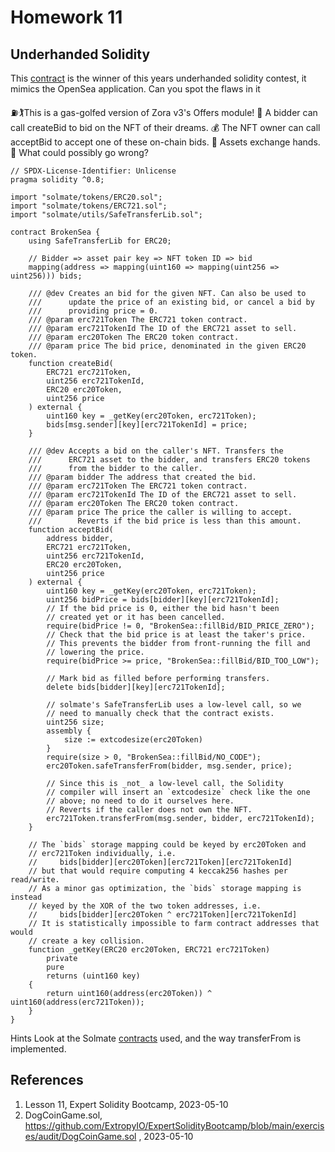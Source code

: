# Homework 11

## Underhanded Solidity

This [contract](https://github.com/ExtropyIO/ExpertSolidityBootcamp/blob/main/exercises/audit/BrokenSea.sol) is the winner of this years underhanded solidity contest, it mimics the OpenSea
application.
Can you spot the flaws in it

⛽🏌This is a gas-golfed version of Zora v3's Offers module!
🤩 A bidder can call createBid to bid on the NFT of their dreams.
💰 The NFT owner can call acceptBid to accept one of these on-chain bids.
🤝 Assets exchange hands.
😤 What could possibly go wrong?

```Solidity
// SPDX-License-Identifier: Unlicense
pragma solidity ^0.8;

import "solmate/tokens/ERC20.sol";
import "solmate/tokens/ERC721.sol";
import "solmate/utils/SafeTransferLib.sol";

contract BrokenSea {
    using SafeTransferLib for ERC20;

    // Bidder => asset pair key => NFT token ID => bid
    mapping(address => mapping(uint160 => mapping(uint256 => uint256))) bids;

    /// @dev Creates an bid for the given NFT. Can also be used to
    ///      update the price of an existing bid, or cancel a bid by
    ///      providing price = 0.
    /// @param erc721Token The ERC721 token contract.
    /// @param erc721TokenId The ID of the ERC721 asset to sell.
    /// @param erc20Token The ERC20 token contract.
    /// @param price The bid price, denominated in the given ERC20 token.
    function createBid(
        ERC721 erc721Token,
        uint256 erc721TokenId,
        ERC20 erc20Token,
        uint256 price
    ) external {
        uint160 key = _getKey(erc20Token, erc721Token);
        bids[msg.sender][key][erc721TokenId] = price;
    }

    /// @dev Accepts a bid on the caller's NFT. Transfers the
    ///      ERC721 asset to the bidder, and transfers ERC20 tokens
    ///      from the bidder to the caller.
    /// @param bidder The address that created the bid.
    /// @param erc721Token The ERC721 token contract.
    /// @param erc721TokenId The ID of the ERC721 asset to sell.
    /// @param erc20Token The ERC20 token contract.
    /// @param price The price the caller is willing to accept.
    ///        Reverts if the bid price is less than this amount.
    function acceptBid(
        address bidder,
        ERC721 erc721Token,
        uint256 erc721TokenId,
        ERC20 erc20Token,
        uint256 price
    ) external {
        uint160 key = _getKey(erc20Token, erc721Token);
        uint256 bidPrice = bids[bidder][key][erc721TokenId];
        // If the bid price is 0, either the bid hasn't been
        // created yet or it has been cancelled.
        require(bidPrice != 0, "BrokenSea::fillBid/BID_PRICE_ZERO");
        // Check that the bid price is at least the taker's price.
        // This prevents the bidder from front-running the fill and
        // lowering the price.
        require(bidPrice >= price, "BrokenSea::fillBid/BID_TOO_LOW");

        // Mark bid as filled before performing transfers.
        delete bids[bidder][key][erc721TokenId];

        // solmate's SafeTransferLib uses a low-level call, so we
        // need to manually check that the contract exists.
        uint256 size;
        assembly {
            size := extcodesize(erc20Token)
        }
        require(size > 0, "BrokenSea::fillBid/NO_CODE");
        erc20Token.safeTransferFrom(bidder, msg.sender, price);

        // Since this is _not_ a low-level call, the Solidity
        // compiler will insert an `extcodesize` check like the one
        // above; no need to do it ourselves here.
        // Reverts if the caller does not own the NFT.
        erc721Token.transferFrom(msg.sender, bidder, erc721TokenId);
    }

    // The `bids` storage mapping could be keyed by erc20Token and
    // erc721Token individually, i.e.
    //     bids[bidder][erc20Token][erc721Token][erc721TokenId]
    // but that would require computing 4 keccak256 hashes per read/write.
    // As a minor gas optimization, the `bids` storage mapping is instead
    // keyed by the XOR of the two token addresses, i.e.
    //     bids[bidder][erc20Token ^ erc721Token][erc721TokenId]
    // It is statistically impossible to farm contract addresses that would
    // create a key collision.
    function _getKey(ERC20 erc20Token, ERC721 erc721Token)
        private
        pure
        returns (uint160 key)
    {
        return uint160(address(erc20Token)) ^ uint160(address(erc721Token));
    }
}
```

Hints
Look at the Solmate [contracts](https://github.com/transmissions11/solmate) used, and the way transferFrom is implemented.

## References

1. Lesson 11, Expert Solidity Bootcamp, 2023-05-10
2. DogCoinGame.sol, https://github.com/ExtropyIO/ExpertSolidityBootcamp/blob/main/exercises/audit/DogCoinGame.sol , 2023-05-10

